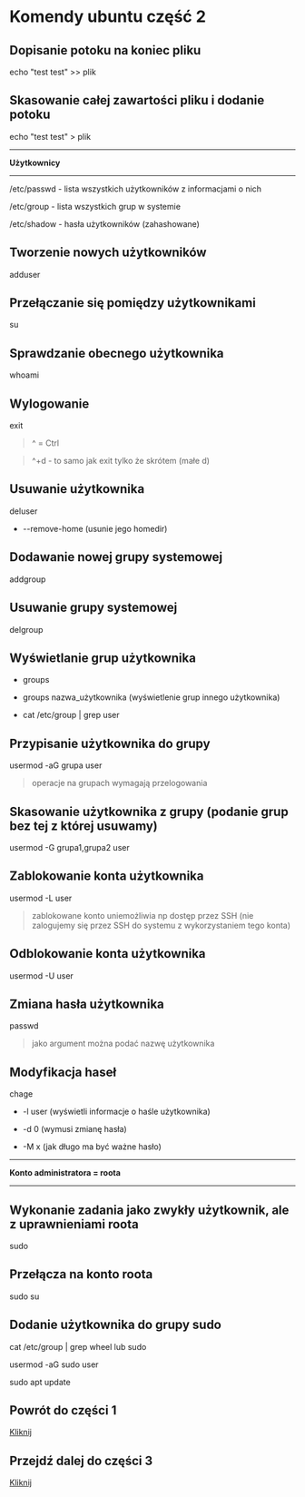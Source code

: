 # Komendy ubuntu część 2

## Dopisanie potoku na koniec pliku
echo "test test" >> plik

## Skasowanie całej zawartości pliku i dodanie potoku
echo "test test" > plik

---

**Użytkownicy**

---

/etc/passwd - lista wszystkich użytkowników z informacjami o nich

/etc/group - lista wszystkich grup w systemie

/etc/shadow - hasła użytkowników (zahashowane)

## Tworzenie nowych użytkowników
adduser

## Przełączanie się pomiędzy użytkownikami
su

## Sprawdzanie obecnego użytkownika
whoami

## Wylogowanie
exit

> ^ = Ctrl

> ^+d - to samo jak exit tylko że skrótem (małe d)

## Usuwanie użytkownika
deluser
- --remove-home (usunie jego homedir)

## Dodawanie nowej grupy systemowej
addgroup

## Usuwanie grupy systemowej
delgroup

## Wyświetlanie grup użytkownika
- groups

- groups nazwa_użytkownika (wyświetlenie grup innego użytkownika)

- cat /etc/group | grep user

## Przypisanie użytkownika do grupy
usermod -aG grupa user

> operacje na grupach wymagają przelogowania

## Skasowanie użytkownika z grupy (podanie grup bez tej z której usuwamy)
usermod -G grupa1,grupa2 user

## Zablokowanie konta użytkownika
usermod -L user
> zablokowane konto uniemożliwia np dostęp przez SSH (nie zalogujemy się przez SSH do systemu z wykorzystaniem tego konta)

## Odblokowanie konta użytkownika
usermod -U user

## Zmiana hasła użytkownika
passwd
> jako argument można podać nazwę użytkownika

## Modyfikacja haseł
chage
- -l user (wyświetli informacje o haśle użytkownika)

- -d 0 (wymusi zmianę hasła)

- -M x (jak długo ma być ważne hasło)

---

**Konto administratora = roota**

---

## Wykonanie zadania jako zwykły użytkownik, ale z uprawnieniami roota
sudo

## Przełącza na konto roota
sudo su

## Dodanie użytkownika do grupy sudo
cat /etc/group | grep wheel lub sudo

usermod -aG sudo user

sudo apt update

## Powrót do części 1
[Kliknij](https://github.com/pokczampDev/Ubuntu-guide/blob/main/commands_part1/pl/komendy.md)

## Przejdź dalej do części 3
[Kliknij](https://github.com/pokczampDev/Ubuntu-guide/blob/main/commands_part3/pl/komendy.md)